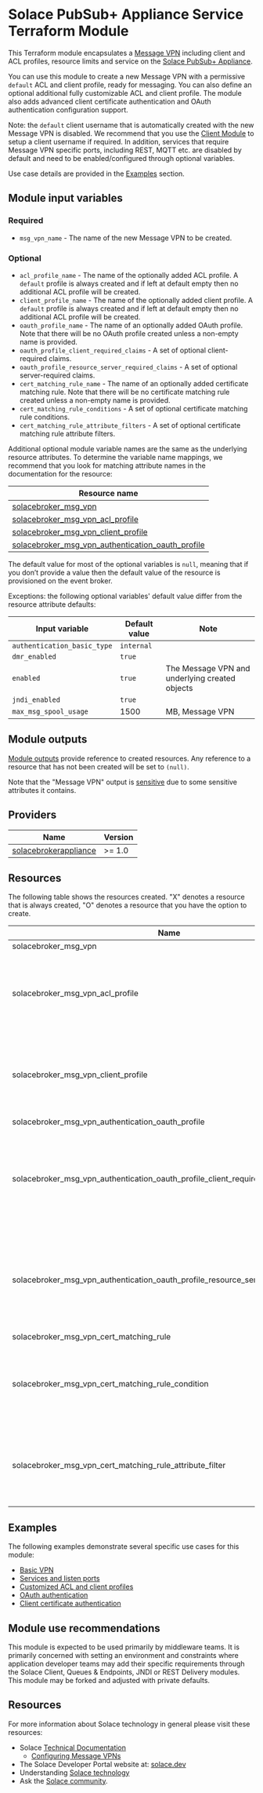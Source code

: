 # Solace PubSub+ Appliance Service Terraform Module

This Terraform module encapsulates a [Message VPN](https://docs.solace.com/Features/VPN/Managing-Message-VPNs.htm) including client and ACL profiles, resource limits and service on the [Solace PubSub+ Appliance](https://solace.com/products/event-broker/).

You can use this module to create a new Message VPN with a permissive `default` ACL and client profile, ready for messaging. You can also define an optional additional fully customizable ACL and client profile. The module also adds advanced client certificate authentication and OAuth authentication configuration support.

Note: the `default` client username that is automatically created with the new Message VPN is disabled. We recommend that you use the [Client Module](https://registry.terraform.io/modules/SolaceProducts/client/solacebrokerappliance/latest) to setup a client username if required. In addition, services that require Message VPN specific ports, including REST, MQTT etc. are disabled by default and need to be enabled/configured through optional variables.

Use case details are provided in the [Examples](#examples) section.

## Module input variables

### Required

* `msg_vpn_name` - The name of the new Message VPN to be created.

### Optional

* `acl_profile_name` - The name of the optionally added ACL profile. A `default` profile is always created and if left at default empty then no additional ACL profile will be created.
* `client_profile_name` - The name of the optionally added client profile. A `default` profile is always created and if left at default empty then no additional ACL profile will be created.
* `oauth_profile_name` - The name of an optionally added OAuth profile. Note that there will be no OAuth profile created unless a non-empty name is provided.
* `oauth_profile_client_required_claims` - A set of optional client-required claims.
* `oauth_profile_resource_server_required_claims` - A set of optional server-required claims.
* `cert_matching_rule_name` - The name of an optionally added certificate matching rule. Note that there will be no certificate matching rule created unless a non-empty name is provided.
* `cert_matching_rule_conditions` - A set of optional certificate matching rule conditions.
* `cert_matching_rule_attribute_filters` - A set of optional certificate matching rule attribute filters.

Additional optional module variable names are the same as the underlying resource attributes. To determine the variable name mappings, we recommend that you look for matching attribute names in the documentation for the resource:

| Resource name |
|---------------|
|[solacebroker_msg_vpn](https://registry.terraform.io/providers/SolaceProducts/solacebrokerappliance/latest/docs/resources/msg_vpn#optional)|
|[solacebroker_msg_vpn_acl_profile](https://registry.terraform.io/providers/SolaceProducts/solacebrokerappliance/latest/docs/resources/msg_vpn_acl_profile#optional)|
|[solacebroker_msg_vpn_client_profile](https://registry.terraform.io/providers/SolaceProducts/solacebrokerappliance/latest/docs/resources/msg_vpn_client_profile#optional)|
|[solacebroker_msg_vpn_authentication_oauth_profile](https://registry.terraform.io/providers/SolaceProducts/solacebrokerappliance/latest/docs/resources/msg_vpn_authentication_oauth_profile#optional)|

The default value for most of the optional variables is `null`, meaning that if you don’t provide a value then the default value of the resource is provisioned on the event broker.

Exceptions: the following optional variables' default value differ from the resource attribute defaults:

| Input variable | Default value | Note |
|----------------|---------------|------|
| `authentication_basic_type` | `internal` |
| `dmr_enabled` | `true` | 
| `enabled` | `true` | The Message VPN and underlying created objects |
| `jndi_enabled` | `true` |
| `max_msg_spool_usage` | 1500 | MB, Message VPN |

## Module outputs

[Module outputs](https://developer.hashicorp.com/terraform/language/values/outputs) provide reference to created resources. Any reference to a resource that has not been created will be set to `(null)`.

Note that the "Message VPN" output is [sensitive](https://developer.hashicorp.com/terraform/language/values/outputs#sensitive-suppressing-values-in-cli-output) due to some sensitive attributes it contains.

## Providers

| Name | Version |
|------|---------|
| <a name="provider_solacebrokerappliance"></a> [solacebrokerappliance](https://registry.terraform.io/providers/SolaceProducts/solacebrokerappliance/latest) | >= 1.0 |

## Resources

The following table shows the resources created. "X" denotes a resource that is always created, "O" denotes a resource that you have the option to create.

| Name |  | Notes |
|------|------|------|
| solacebroker_msg_vpn | X | |
| solacebroker_msg_vpn_acl_profile | O | This is an additional configurable profile. A default ACL profile is always created. |
| solacebroker_msg_vpn_client_profile | O | This is an additional configurable profile. A default client profile is always created. |
| solacebroker_msg_vpn_authentication_oauth_profile | O | |
| solacebroker_msg_vpn_authentication_oauth_profile_client_required_claim | O | This requires the above certificate matching rule and will be assigned to that rule upon creation. |
| solacebroker_msg_vpn_authentication_oauth_profile_resource_server_required_claim | O | This requires the above certificate matching rule and will be assigned to that rule upon creation. |
| solacebroker_msg_vpn_cert_matching_rule | O | |
| solacebroker_msg_vpn_cert_matching_rule_condition | O | Requires above certification matching rule and it will be assigned to that |
| solacebroker_msg_vpn_cert_matching_rule_attribute_filter | O | Requires above certification matching rule and it will be assigned to that |

## Examples

The following examples demonstrate several specific use cases for this module:

- [Basic VPN](examples/basic-vpn)
- [Services and listen ports](examples/services-and-listen-ports)
- [Customized ACL and client profiles](examples/customized-acl-and-client-profiles)
- [OAuth authentication](examples/oauth-authentication)
- [Client certificate authentication](examples/client-certificate-authentication)

## Module use recommendations

This module is expected to be used primarily by middleware teams. It is primarily concerned with setting an environment and constraints where application developer teams may add their specific requirements through the Solace Client, Queues & Endpoints, JNDI or REST Delivery modules. This module may be forked and adjusted with private defaults.

## Resources

For more information about Solace technology in general please visit these resources:

- Solace [Technical Documentation](https://docs.solace.com/)
    - [Configuring Message VPNs](https://docs.solace.com/Features/VPN/Configuring-VPNs.htm)
- The Solace Developer Portal website at: [solace.dev](//solace.dev/)
- Understanding [Solace technology](//solace.com/products/platform/)
- Ask the [Solace community](//dev.solace.com/community/).
